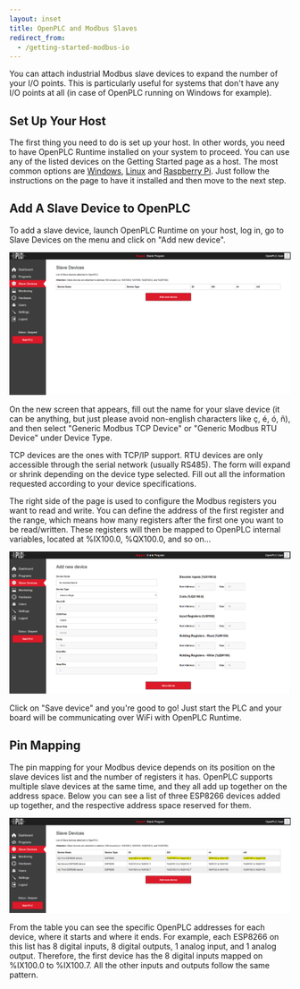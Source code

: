 ```yaml
---
layout: inset
title: OpenPLC and Modbus Slaves
redirect_from:
  - /getting-started-modbus-io
---
```


You can attach industrial Modbus slave devices to expand the number of your
I/O points. This is particularly useful for systems that don't have any I/O
points at all (in case of OpenPLC running on Windows for example).

## Set Up Your Host

The first thing you need to do is set up your host. In other words, you need
to have OpenPLC Runtime installed on your system to proceed. You can use any
of the listed devices on the Getting Started page as a host. The most common
options are [Windows](/runtime/windows), [Linux](/runtime/linux) and
[Raspberry Pi](/runtime/raspberry-pi). Just follow the instructions on
the page to have it installed and then move to the next step.

## Add A Slave Device to OpenPLC

To add a slave device, launch OpenPLC Runtime on your host, log in, go to
Slave Devices on the menu and click on "Add new device".

![](/runtime/img/slavedevices.webp)

On the new screen that appears, fill out the name for your slave device (it
can be anything, but just please avoid non-english characters like ç, é, ó, ñ),
and then select "Generic Modbus TCP Device" or "Generic Modbus RTU Device"
under Device Type.

TCP devices are the ones with TCP/IP support. RTU devices are only accessible
through the serial network (usually RS485). The form will expand or shrink
depending on the device type selected. Fill out all the information requested
according to your device specifications.

The right side of the page is used to configure the Modbus registers you want
to read and write. You can define the address of the first register and the
range, which means how many registers after the first one you want to be
read/written. These registers will then be mapped to OpenPLC internal
variables, located at %IX100.0, %QX100.0, and so on...

![](/runtime/img/adddevice.webp)

Click on "Save device" and you're good to go! Just start the PLC and your
board will be communicating over WiFi with OpenPLC Runtime.

## Pin Mapping

The pin mapping for your Modbus device depends on its position on the slave
devices list and the number of registers it has. OpenPLC supports multiple
slave devices at the same time, and they all add up together on the address
space. Below you can see a list of three ESP8266 devices added up together,
and the respective address space reserved for them.

![](/runtime/img/modbusmapping.webp)

From the table you can see the specific OpenPLC addresses for each device,
where it starts and where it ends. For example, each ESP8266 on this list has
8 digital inputs, 8 digital outputs, 1 analog input, and 1 analog output.
Therefore, the first device has the 8 digital inputs mapped on %IX100.0 to
%IX100.7. All the other inputs and outputs follow the same pattern.
